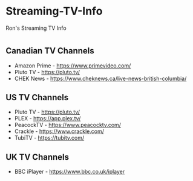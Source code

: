 # Streaming-TV-Info
Ron's Streaming TV Info
#
## Canadian TV Channels
- Amazon Prime - https://www.primevideo.com/
- Pluto TV - https://pluto.tv/
- CHEK News - https://www.cheknews.ca/live-news-british-columbia/

## US TV Channels
- Pluto TV - https://pluto.tv/
- PLEX - https://app.plex.tv/
- PeacockTV - https://www.peacocktv.com/
- Crackle - https://www.crackle.com/
- TubiTV - https://tubitv.com/

## UK TV Channels
- BBC iPlayer - https://www.bbc.co.uk/iplayer

